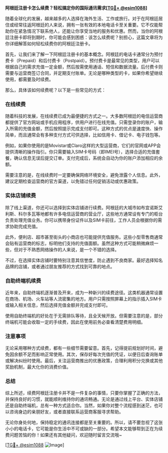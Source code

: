 **阿根廷注册卡怎么续费？轻松搞定你的国际通讯需求[[TG💪+ @esim1088](https://t.me/s/esim1088)]**

随着全球化的发展，越来越多的人选择在海外生活、工作或旅行。对于在阿根廷居住或经常往返阿根廷的人来说，拥有一张有效的本地电话卡至关重要。它不仅能帮助你在紧急情况下联系他人，还能让你享受当地的服务和优惠。然而，当你的阿根廷注册卡即将到期时，你可能会感到困惑：该怎么续费呢？别担心，这篇文章将为你详细解答如何轻松续费你的阿根廷注册卡。

首先，让我们来了解一下阿根廷注册卡的基本概念。阿根廷的电话卡通常分为预付费卡（Prepaid）和后付费卡（Postpaid）。预付费卡是最常见的类型，用户可以根据自己的需求充值一定金额，然后按需使用通话、短信和数据流量。后付费卡则需要与运营商签订合同，并定期支付账单。无论是哪种类型的卡，如果你希望继续使用，都需要及时续费。

那么，具体该如何续费呢？以下是一些常见的方式：

### 在线续费

随着科技的发展，在线续费已成为最便捷的方式之一。大多数阿根廷的电信运营商都提供了官方网站或手机应用程序，供用户进行在线充值。只需登录你的账户，输入所需的充值金额，然后按照提示完成支付即可。这种方式的优点是速度快、操作简单，而且通常会有多种支付方式可供选择，比如信用卡、借记卡、电子钱包等。

例如，如果你使用的是Movistar或Claro这样的大型运营商，它们的官网或APP会提供清晰的操作指引。你只需要输入SIM卡号码（即IMEI号），选择合适的充值套餐，确认信息无误后提交订单。支付完成后，系统会自动为你的账户添加相应的余额。

需要注意的是，在线续费时一定要确保网络环境安全，避免泄露个人信息。此外，建议定期检查运营商的官方渠道，以免错过任何促销活动或优惠政策。

### 实体店铺续费

除了线上渠道，你还可以选择到实体店铺进行续费。阿根廷的大城市如布宜诺斯艾利斯、科尔多瓦等地都有许多电信运营商的营业厅，这些地方通常设有专门的柜台负责处理充值业务。你可以携带身份证件以及SIM卡前往，工作人员会根据你的需求协助完成充值。

此外，便利店、超市甚至街头的小商店也可能提供充值服务。这些小型零售商通常会贴有运营商的标志，标明他们支持的充值面额。虽然这种方式可能稍微麻烦一些，但对于不熟悉网络操作的人来说，是一个不错的选择。

不过，在选择实体店铺时要特别注意其信誉度，防止遇到不良商家。最好选择知名品牌的店铺，或者通过朋友推荐的方式找到可靠的地点。

### 自助终端机续费

近年来，自助终端机逐渐普及开来，成为一种新兴的续费途径。这类机器通常设置在商场、机场、火车站等人流密集的地方。用户只需按照屏幕上的指示插入SIM卡或输入相关信息，然后选择充值金额并完成支付即可。

使用自助终端机的好处在于无需排队等待，且全天候开放。但需要注意的是，部分终端机可能会收取一定的手续费，因此在使用前务必查看清楚费用明细。

### 注意事项

无论采用哪种方式续费，都有一些细节需要留意。首先，记得提前规划好时间，避免因余额不足而影响正常使用。其次，保存好每次充值的凭证，以便日后查询账单或解决纠纷时使用。最后，关注运营商推出的优惠政策，合理利用积分兑换或其他奖励机制，最大化你的消费价值。

### 总结

综上所述，续费阿根廷注册卡并不是一件复杂的事情，只要你掌握了正确的方法，并保持良好的习惯，就能顺利维持你的通讯畅通。无论是通过线上平台、实体店铺还是自助终端机，总有一种方式适合你。当然，如果你对整个流程感到迷茫，也可以咨询身边的亲朋好友，或者直接联系运营商客服寻求帮助。

无论你身处何地，保持稳定的通讯连接都是至关重要的。所以，请不要忽视了这张小小的电话卡，它可能是你生活中不可或缺的一部分。希望本文能够帮到正在为续费问题苦恼的你！如果还有其他疑问，欢迎随时留言交流哦~

[[TG💪+ @esim1088](https://t.me/s/esim1088) ![Image](https://i.postimg.cc/4NQfJmqS/Snipaste-2025-05-13-00-14-12.png)]